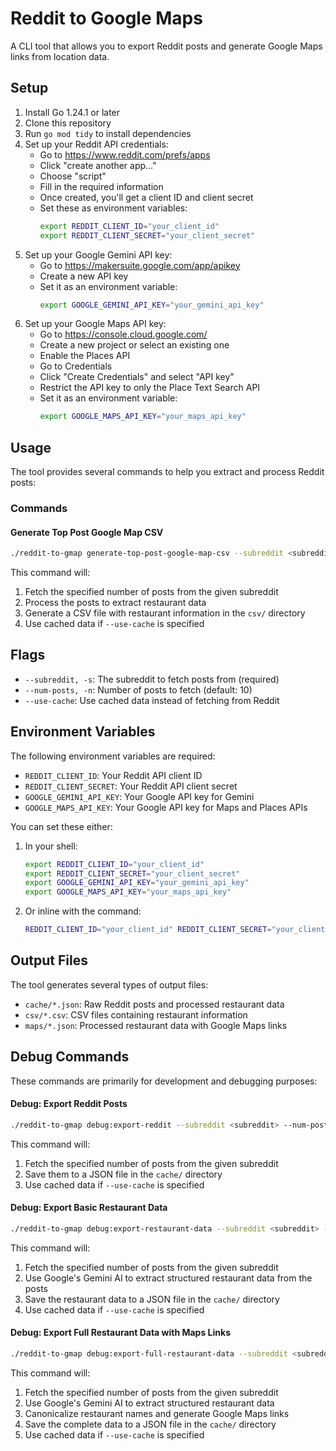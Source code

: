 # Reddit to Google Maps

A CLI tool that allows you to export Reddit posts and generate Google Maps links from location data.

## Setup

1. Install Go 1.24.1 or later
2. Clone this repository
3. Run `go mod tidy` to install dependencies
4. Set up your Reddit API credentials:
   - Go to https://www.reddit.com/prefs/apps
   - Click "create another app..."
   - Choose "script"
   - Fill in the required information
   - Once created, you'll get a client ID and client secret
   - Set these as environment variables:
     ```bash
     export REDDIT_CLIENT_ID="your_client_id"
     export REDDIT_CLIENT_SECRET="your_client_secret"
     ```
5. Set up your Google Gemini API key:
   - Go to https://makersuite.google.com/app/apikey
   - Create a new API key
   - Set it as an environment variable:
     ```bash
     export GOOGLE_GEMINI_API_KEY="your_gemini_api_key"
     ```
6. Set up your Google Maps API key:
   - Go to https://console.cloud.google.com/
   - Create a new project or select an existing one
   - Enable the Places API
   - Go to Credentials
   - Click "Create Credentials" and select "API key"
   - Restrict the API key to only the Place Text Search API
   - Set it as an environment variable:
     ```bash
     export GOOGLE_MAPS_API_KEY="your_maps_api_key"
     ```

## Usage

The tool provides several commands to help you extract and process Reddit posts:

### Commands

#### Generate Top Post Google Map CSV

```bash
./reddit-to-gmap generate-top-post-google-map-csv --subreddit <subreddit> --num-posts <number> [--use-cache]
```

This command will:
1. Fetch the specified number of posts from the given subreddit
2. Process the posts to extract restaurant data
3. Generate a CSV file with restaurant information in the `csv/` directory
4. Use cached data if `--use-cache` is specified

## Flags

- `--subreddit, -s`: The subreddit to fetch posts from (required)
- `--num-posts, -n`: Number of posts to fetch (default: 10)
- `--use-cache`: Use cached data instead of fetching from Reddit

## Environment Variables

The following environment variables are required:

- `REDDIT_CLIENT_ID`: Your Reddit API client ID
- `REDDIT_CLIENT_SECRET`: Your Reddit API client secret
- `GOOGLE_GEMINI_API_KEY`: Your Google API key for Gemini
- `GOOGLE_MAPS_API_KEY`: Your Google API key for Maps and Places APIs

You can set these either:
1. In your shell:
   ```bash
   export REDDIT_CLIENT_ID="your_client_id"
   export REDDIT_CLIENT_SECRET="your_client_secret"
   export GOOGLE_GEMINI_API_KEY="your_gemini_api_key"
   export GOOGLE_MAPS_API_KEY="your_maps_api_key"
   ```

2. Or inline with the command:
   ```bash
   REDDIT_CLIENT_ID="your_client_id" REDDIT_CLIENT_SECRET="your_client_secret" GOOGLE_GEMINI_API_KEY="your_gemini_api_key" GOOGLE_MAPS_API_KEY="your_maps_api_key" ./reddit-to-gmap debug:export-reddit -s askreddit
   ```

## Output Files

The tool generates several types of output files:

- `cache/*.json`: Raw Reddit posts and processed restaurant data
- `csv/*.csv`: CSV files containing restaurant information
- `maps/*.json`: Processed restaurant data with Google Maps links


## Debug Commands

These commands are primarily for development and debugging purposes:

#### Debug: Export Reddit Posts

```bash
./reddit-to-gmap debug:export-reddit --subreddit <subreddit> --num-posts <number> [--use-cache]
```

This command will:
1. Fetch the specified number of posts from the given subreddit
2. Save them to a JSON file in the `cache/` directory
3. Use cached data if `--use-cache` is specified

#### Debug: Export Basic Restaurant Data

```bash
./reddit-to-gmap debug:export-restaurant-data --subreddit <subreddit> --num-posts <number> [--use-cache]
```

This command will:
1. Fetch the specified number of posts from the given subreddit
2. Use Google's Gemini AI to extract structured restaurant data from the posts
3. Save the restaurant data to a JSON file in the `cache/` directory
4. Use cached data if `--use-cache` is specified

#### Debug: Export Full Restaurant Data with Maps Links

```bash
./reddit-to-gmap debug:export-full-restaurant-data --subreddit <subreddit> --num-posts <number> [--use-cache]
```

This command will:
1. Fetch the specified number of posts from the given subreddit
2. Use Google's Gemini AI to extract structured restaurant data
3. Canonicalize restaurant names and generate Google Maps links
4. Save the complete data to a JSON file in the `cache/` directory
5. Use cached data if `--use-cache` is specified
